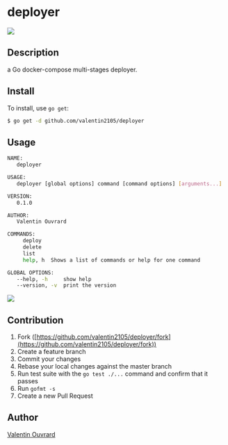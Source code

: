 # deployer

![](http://i.imgur.com/Je8FbDT.png)

## Description
a Go docker-compose multi-stages deployer.

## Install

To install, use `go get`:

```bash
$ go get -d github.com/valentin2105/deployer
```

## Usage
```bash
NAME:
   deployer

USAGE:
   deployer [global options] command [command options] [arguments...]

VERSION:
   0.1.0

AUTHOR:
   Valentin Ouvrard

COMMANDS:
     deploy
     delete
     list
     help, h  Shows a list of commands or help for one command

GLOBAL OPTIONS:
   --help, -h     show help
   --version, -v  print the version
```

![](http://i.imgur.com/ngkdqr0.gif)

## Contribution

1. Fork ([https://github.com/valentin2105/deployer/fork](https://github.com/valentin2105/deployer/fork))
1. Create a feature branch
1. Commit your changes
1. Rebase your local changes against the master branch
1. Run test suite with the `go test ./...` command and confirm that it passes
1. Run `gofmt -s`
1. Create a new Pull Request

## Author

[Valentin Ouvrard](https://github.com/valentin2105)
